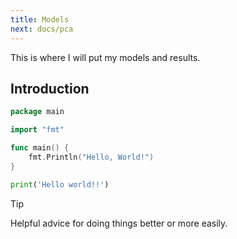 ```yaml
---
title: Models
next: docs/pca
---
```


This is where I will put my models and results.

## Introduction

```go {filename="main.go"}
package main

import "fmt"

func main() {
    fmt.Println("Hello, World!")
}
```

```python {filename="ml.py"}
print('Hello world!!')
```

> [!TIP]
> Helpful advice for doing things better or more easily.